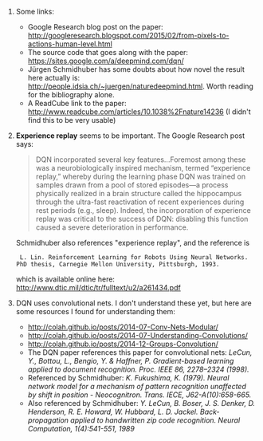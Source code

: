 1. Some links:

     - Google Research blog post on the paper: http://googleresearch.blogspot.com/2015/02/from-pixels-to-actions-human-level.html
     - The source code that goes along with the paper: https://sites.google.com/a/deepmind.com/dqn/
     - Jürgen Schmidhuber has some doubts about how novel the result here actually is: http://people.idsia.ch/~juergen/naturedeepmind.html. Worth reading for the bibliography alone.
     - A ReadCube link to the paper: http://www.readcube.com/articles/10.1038%2Fnature14236 (I didn't find this to be very usable)

2. **Experience replay** seems to be important. The Google Research post says:

     >  DQN incorporated several key features...Foremost among these was a neurobiologically inspired mechanism, termed “experience replay,” whereby during the learning phase DQN was trained on samples drawn from a pool of stored episodes—a process physically realized in a brain structure called the hippocampus through the ultra-fast reactivation of recent experiences during rest periods (e.g., sleep). Indeed, the incorporation of experience replay was critical to the success of DQN: disabling this function caused a severe deterioration in performance.

    Schmidhuber also references "experience replay", and the reference is

        L. Lin. Reinforcement Learning for Robots Using Neural Networks. PhD thesis, Carnegie Mellon University, Pittsburgh, 1993. 

    which is available online here: http://www.dtic.mil/dtic/tr/fulltext/u2/a261434.pdf

3. DQN uses convolutional nets. I don't understand these yet, but here are some resources I found for understanding them:

     - http://colah.github.io/posts/2014-07-Conv-Nets-Modular/
     - http://colah.github.io/posts/2014-07-Understanding-Convolutions/
     - http://colah.github.io/posts/2014-12-Groups-Convolution/
     - The DQN paper references this paper for convolutional nets: *LeCun, Y., Bottou, L., Bengio, Y. & Haffner, P. Gradient-based learning applied to document recognition. Proc. IEEE 86, 2278–2324 (1998).*
     - Referenced by Schmidhuber: *K. Fukushima, K. (1979). Neural network model for a mechanism of pattern recognition unaffected by shift in position - Neocognitron. Trans. IECE, J62-A(10):658-665.*
     - Also referenced by Schmidhuber: *Y. LeCun, B. Boser, J. S. Denker, D. Henderson, R. E. Howard, W. Hubbard, L. D. Jackel. Back-propagation applied to handwritten zip code recognition. Neural Computation, 1(4):541-551, 1989*

